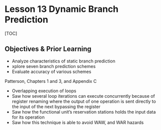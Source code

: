 # Lesson 13 Dynamic Branch Prediction

[TOC]

## Objectives &  Prior Learning
* Analyze characteristics of static branch prediction
* xplore seven branch prediction schemes
* Evaluate accuracy of various schemes

Patterson, Chapters 1 and 3, and Appendix C
* Overlapping execution of loops
* Saw how several loop iterations can execute concurrently because of register renaming where the output of one operation is sent directly to the input of the next bypassing the register
* Saw how the functional unit’s reservation stations holds the input data for its operation
* Saw how this technique is able to avoid WAW, and WAR hazards